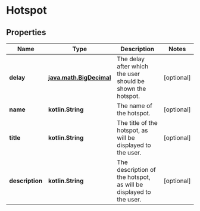 
# Hotspot

## Properties
Name | Type | Description | Notes
------------ | ------------- | ------------- | -------------
**delay** | [**java.math.BigDecimal**](java.math.BigDecimal.md) | The delay after which the user should be shown the hotspot.  |  [optional]
**name** | **kotlin.String** | The name of the hotspot.  |  [optional]
**title** | **kotlin.String** | The title of the hotspot, as will be displayed to the user.  |  [optional]
**description** | **kotlin.String** | The description of the hotspot, as will be displayed to the user.  |  [optional]



